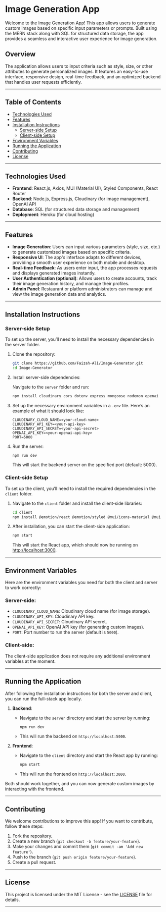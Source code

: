 # Image Generation App 

Welcome to the Image Generation App! This app allows users to generate custom images based on specific input parameters or prompts. Built using the MERN stack along with SQL for structured data storage, the app provides a seamless and interactive user experience for image generation.

## Overview

The application allows users to input criteria such as style, size, or other attributes to generate personalized images. It features an easy-to-use interface, responsive design, real-time feedback, and an optimized backend that handles user requests efficiently.

---

## Table of Contents

- [Technologies Used](#technologies-used)
- [Features](#features)
- [Installation Instructions](#installation-instructions)
  - [Server-side Setup](#server-side-setup)
  - [Client-side Setup](#client-side-setup)
- [Environment Variables](#environment-variables)
- [Running the Application](#running-the-application)
- [Contributing](#contributing)
- [License](#license)

---

## Technologies Used

- **Frontend**: React.js, Axios, MUI (Material UI), Styled Components, React Router
- **Backend**: Node.js, Express.js, Cloudinary (for image management), OpenAI API
- **Database**: SQL (for structured data storage and management)
- **Deployment**: Heroku (for cloud hosting)

---

## Features

- **Image Generation**: Users can input various parameters (style, size, etc.) to generate customized images based on specific criteria.
- **Responsive UI**: The app's interface adapts to different devices, providing a smooth user experience on both mobile and desktop.
- **Real-time Feedback**: As users enter input, the app processes requests and displays generated images instantly.
- **User Authentication (optional)**: Allows users to create accounts, track their image generation history, and manage their profiles.
- **Admin Panel**: Restaurant or platform administrators can manage and view the image generation data and analytics.

---

## Installation Instructions

### Server-side Setup

To set up the server, you’ll need to install the necessary dependencies in the server folder.

1. Clone the repository:

    ```bash
    git clone https://github.com/Faizah-Ali/Image-Generator.git
    cd Image-Generator
    ```

2. Install server-side dependencies:

    Navigate to the `server` folder and run:

    ```bash
    npm install cloudinary cors dotenv express mongoose nodemon openai
    ```

3. Set up the necessary environment variables in a `.env` file. Here’s an example of what it should look like:

    ```
    CLOUDINARY_CLOUD_NAME=<your-cloud-name>
    CLOUDINARY_API_KEY=<your-api-key>
    CLOUDINARY_API_SECRET=<your-api-secret>
    OPENAI_API_KEY=<your-openai-api-key>
    PORT=5000
    ```

4. Run the server:

    ```bash
    npm run dev
    ```

   This will start the backend server on the specified port (default: 5000).

### Client-side Setup

To set up the client, you’ll need to install the required dependencies in the `client` folder.

1. Navigate to the `client` folder and install the client-side libraries:

    ```bash
    cd client
    npm install @emotion/react @emotion/styled @mui/icons-material @mui/lab @mui/material axios file-saver react-lazy-load-image-component react-router-dom styled-components
    ```

2. After installation, you can start the client-side application:

    ```bash
    npm start
    ```

   This will start the React app, which should now be running on [http://localhost:3000](http://localhost:3000).

---

## Environment Variables

Here are the environment variables you need for both the client and server to work correctly:

### Server-side:
- `CLOUDINARY_CLOUD_NAME`: Cloudinary cloud name (for image storage).
- `CLOUDINARY_API_KEY`: Cloudinary API key.
- `CLOUDINARY_API_SECRET`: Cloudinary API secret.
- `OPENAI_API_KEY`: OpenAI API key (for generating custom images).
- `PORT`: Port number to run the server (default is `5000`).

### Client-side:
The client-side application does not require any additional environment variables at the moment.

---

## Running the Application

After following the installation instructions for both the server and client, you can run the full-stack app locally. 

1. **Backend**: 
   - Navigate to the `server` directory and start the server by running:

     ```bash
     npm run dev
     ```

   - This will run the backend on `http://localhost:5000`.

2. **Frontend**: 
   - Navigate to the `client` directory and start the React app by running:

     ```bash
     npm start
     ```

   - This will run the frontend on `http://localhost:3000`.

Both should work together, and you can now generate custom images by interacting with the frontend.

---

## Contributing

We welcome contributions to improve this app! If you want to contribute, follow these steps:

1. Fork the repository.
2. Create a new branch (`git checkout -b feature/your-feature`).
3. Make your changes and commit them (`git commit -am 'Add new feature'`).
4. Push to the branch (`git push origin feature/your-feature`).
5. Create a pull request.

---

## License

This project is licensed under the MIT License - see the [LICENSE](LICENSE) file for details.

---
